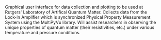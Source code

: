 Graphical user interface for data collection and plotting to be used at Rutgers' Laboratory of Artifical Quantum Matter.
Collects data from the Lock-In Amplifier which is synchronized Physical Property Measurement System using 
the MultiPyVu library. Will assist researchers in observing the unique properties of quantum matter (their resistivities, etc.) under various temperature and pressure conditions.
